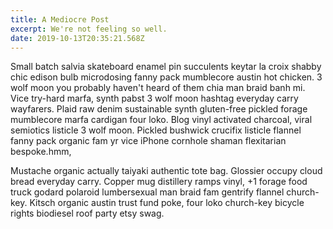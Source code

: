 ```yaml
---
title: A Mediocre Post
excerpt: We're not feeling so well.
date: 2019-10-13T20:35:21.568Z
---
```

Small batch salvia skateboard enamel pin succulents keytar la croix shabby chic edison bulb microdosing fanny pack mumblecore austin hot chicken. 3 wolf moon you probably haven't heard of them chia man braid banh mi. Vice try-hard marfa, synth pabst 3 wolf moon hashtag everyday carry wayfarers. Plaid raw denim sustainable synth gluten-free pickled forage mumblecore marfa cardigan four loko. Blog vinyl activated charcoal, viral semiotics listicle 3 wolf moon. Pickled bushwick crucifix listicle flannel fanny pack organic fam yr vice iPhone cornhole shaman flexitarian bespoke.hmm,



Mustache organic actually taiyaki authentic tote bag. Glossier occupy cloud bread everyday carry. Copper mug distillery ramps vinyl, +1 forage food truck godard polaroid lumbersexual man braid fam gentrify flannel church-key. Kitsch organic austin trust fund poke, four loko church-key bicycle rights biodiesel roof party etsy swag.
